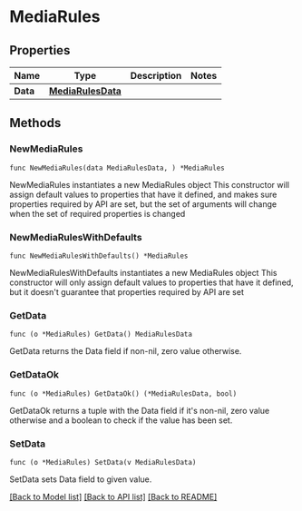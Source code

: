 # MediaRules

## Properties

Name | Type | Description | Notes
------------ | ------------- | ------------- | -------------
**Data** | [**MediaRulesData**](MediaRulesData.md) |  | 

## Methods

### NewMediaRules

`func NewMediaRules(data MediaRulesData, ) *MediaRules`

NewMediaRules instantiates a new MediaRules object
This constructor will assign default values to properties that have it defined,
and makes sure properties required by API are set, but the set of arguments
will change when the set of required properties is changed

### NewMediaRulesWithDefaults

`func NewMediaRulesWithDefaults() *MediaRules`

NewMediaRulesWithDefaults instantiates a new MediaRules object
This constructor will only assign default values to properties that have it defined,
but it doesn't guarantee that properties required by API are set

### GetData

`func (o *MediaRules) GetData() MediaRulesData`

GetData returns the Data field if non-nil, zero value otherwise.

### GetDataOk

`func (o *MediaRules) GetDataOk() (*MediaRulesData, bool)`

GetDataOk returns a tuple with the Data field if it's non-nil, zero value otherwise
and a boolean to check if the value has been set.

### SetData

`func (o *MediaRules) SetData(v MediaRulesData)`

SetData sets Data field to given value.



[[Back to Model list]](../README.md#documentation-for-models) [[Back to API list]](../README.md#documentation-for-api-endpoints) [[Back to README]](../README.md)


